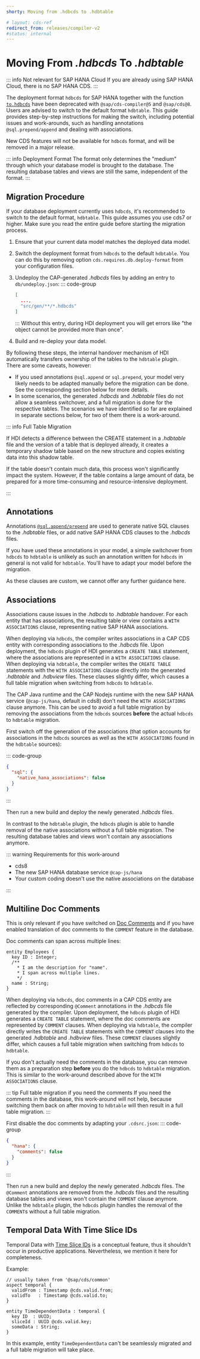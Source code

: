 ```yaml
---
shorty: Moving from .hdbcds to .hdbtable

# layout: cds-ref
redirect_from: releases/compiler-v2
#status: internal
---
```


# Moving From _.hdbcds_ To _.hdbtable_

::: info Not relevant for SAP HANA Cloud
If you are already using SAP HANA Cloud, there is no SAP HANA CDS.
:::

The deployment format `hdbcds` for SAP HANA together with the function [`to.hdbcds`](../node.js/cds-compile#hdbcds) have been deprecated with `@sap/cds-compiler@5` and `@sap/cds@8`. Users are advised to switch to the default format `hdbtable`. This guide provides step-by-step instructions for making the switch, including potential issues and work-arounds, such as handling annotations `@sql.prepend/append` and dealing with associations.

New CDS features will not be available for `hdbcds` format, and will be removed in a major release.

::: info Deployment Format
The format only determines the "medium" through which your database model is brought to the database. The resulting database tables and views are still the same, independent of the format.
:::

## Migration Procedure

If your database deployment currently uses `hdbcds`, it's recommended to switch to the default format, `hdbtable`. This guide assumes you use cds7 or higher. Make sure you read the entire guide before starting the migration process.

1. Ensure that your current data model matches the deployed data model.

2. Switch the deployment format from `hdbcds` to the default `hdbtable`. You can do this by removing option `cds.requires.db.deploy-format` from your configuration files.
   <!-- requires @sap/cds v7 -->
   <!-- this option is not documented, but mentioned in release notes and the changelog -->

3. Undeploy the CAP-generated _.hdbcds_ files by adding an entry to `db/undeploy.json`:
    ::: code-group
    ```json [db/undeploy.json]
    [
      ...,
      "src/gen/**/*.hdbcds"
    ]
    ```
    :::
    Without this entry, during HDI deployment you will get errors like "the object cannot be provided more than once".
    <!-- full error message:
       Error: "db://E": the object cannot be provided more than once [8212002]
       "src/E.hdbtable": the file would provide it
       "$cds.merge/E": the deployed file already provides it
        Merged from "src/E.hdbcds"
    -->

4. Build and re-deploy your data model.


By following these steps, the internal handover mechanism of HDI automatically transfers ownership of the tables to the `hdbtable` plugin. There are some caveats, however:

* If you used annotations `@sql.append` or `sql.prepend`, your model very likely needs to be adapted manually
  before the migration can be done. See the corresponding section below for more details.
* In some scenarios, the generated _.hdbcds_ and _.hdbtable_ files do not allow a seamless switchover,
  and a full migration is done for the respective tables.
  The scenarios we have identified so far are explained in separate sections below, for two of them there is a work-around.

::: info Full Table Migration

If HDI detects a difference between the CREATE statement in a _.hdbtable_ file and the version of a table that is deployed already, it creates a temporary shadow table based on the new structure and copies existing data into this shadow table.

If the table doesn't contain much data, this process won't significantly impact the system. However, if the table contains a large amount of data, be prepared for a more time-consuming and resource-intensive deployment.

:::


## Annotations

Annotations [`@sql.append/prepend`](../guides/databases#sql-prepend-append) are used to generate native SQL clauses to the _.hdbtable_ files, or add native SAP HANA CDS clauses to the _.hdbcds_ files.

If you have used these annotations in your model, a simple switchover from `hdbcds` to `hdbtable` is unlikely as such an annotation written for `hdbcds` in general is not valid for `hdbtable`. You'll have to adapt your model before the migration.

As these clauses are custom, we cannot offer any further guidance here.


## Associations

Associations cause issues in the _.hdbcds_ to _.hdbtable_ handover. For each entity that has associations, the resulting table or view contains a `WITH ASSOCIATIONS` clause, representing native SAP HANA associations.

When deploying via `hdbcds`, the compiler writes associations in a CAP CDS entity with corresponding associations to the _.hdbcds_ file. Upon deployment, the `hdbcds` plugin of HDI generates a `CREATE TABLE` statement, where the associations are represented in a `WITH ASSOCIATIONS` clause.
When deploying via `hdbtable`, the compiler writes the `CREATE TABLE` statements with the `WITH ASSOCIATIONS` clause directly into the generated _.hdbtable_ and _.hdbview_ files. These clauses slightly differ, which causes a full table migration when switching from `hdbcds` to `hdbtable`.

The CAP Java runtime and the CAP Nodejs runtime with the new SAP HANA service (`@cap-js/hana`, default in cds8)
don't need the `WITH ASSOCIATIONS` clause anymore. This can be used to avoid a full table migration by removing the associations from the `hdbcds` sources __before__ the actual `hdbcds` to `hdbtable` migration.

First switch off the generation of the associations (that option accounts for associations in the `hdbcds` sources as well as the `WITH ASSOCIATIONS` found in the `hdbtable` sources):

::: code-group

```json [.cdsrc.json]
{
  "sql": {
    "native_hana_associations": false
  }
}
```
:::
<!-- this option is available only with CDS 8 -->

Then run a new build and deploy the newly generated _.hdbcds_ files.

In contrast to the `hdbtable` plugin, the `hdbcds` plugin is able to handle removal of the native associations without a full table migration. The resulting database tables and views won't contain any associations anymore.

::: warning Requirements for this work-around
* cds8
* The new SAP HANA database service `@cap-js/hana`
* Your custom coding doesn't use the native associations on the database

:::


<!--
  full syntax in mta for try_fast is:
  com.sap.hana.di.table/try_fast_table_migration: "true"
-->


## Multiline Doc Comments

This is only relevant if you have switched on [Doc Comments](../cds/cdl#doc-comments-%E2%80%94)
and if you have enabled translation of doc comments to the `COMMENT` feature in the database.

Doc comments can span across multiple lines:

```cds
entity Employees {
  key ID : Integer;
  /**
    * I am the description for "name".
    * I span across multiple lines.
    */
  name : String;
}
```

When deploying via `hdbcds`, doc comments in a CAP CDS entity are reflected by corresponding `@Comment` annotations in the _.hdbcds_ file generated by the compiler. Upon deployment, the `hdbcds` plugin of HDI generates a `CREATE TABLE` statement, where the doc comments are represented by `COMMENT` clauses.
When deploying via `hdbtable`, the compiler directly writes the `CREATE TABLE` statements with the `COMMENT` clauses into the generated _.hdbtable_ and _.hdbview_ files. These `COMMENT` clauses slightly differ, which causes a full table migration when switching from `hdbcds` to `hdbtable`.

If you don't actually need the comments in the database, you can remove them as a preparation step __before__ you do the `hdbcds` to `hdbtable` migration. This is similar to the work-around described above for the `WITH ASSOCIATIONS` clause.

::: tip Full table migration if you need the comments
If you need the comments in the database, this work-around will not help, because switching them back on after moving to `hdbtable` will then result in a full table migration.
:::

First disable the doc comments by adapting your `.cdsrc.json`:
::: code-group
```json [cdsrc.json]
{
  "hana": {
    "comments": false
  }
}
```
:::

Then run a new build and deploy the newly generated _.hdbcds_ files. The `@Comment` annotations are removed from the _.hdbcds_ files and the resulting database tables and views won't contain the `COMMENT` clause anymore. Unlike the `hdbtable` plugin, the `hdbcds` plugin handles the removal of the `COMMENT`s without a full table migration.


## Temporal Data With Time Slice IDs

Temporal Data with [Time Slice IDs](../guides/temporal-data#adding-time-slice-ids) is a conceptual feature, thus it shouldn't occur in productive applications. Nevertheless, we mention it here for completeness.

Example:
```cds
// usually taken from '@sap/cds/common'
aspect temporal {
  validFrom : Timestamp @cds.valid.from;
  validTo   : Timestamp @cds.valid.to;
}

entity TimeDependentData : temporal {
  key ID  : UUID;
  sliceId : UUID @cds.valid.key;
  someData : String;
}
```

In this example, entity `TimeDependentData` can't be seamlessly migrated and a full table migration will take place.
